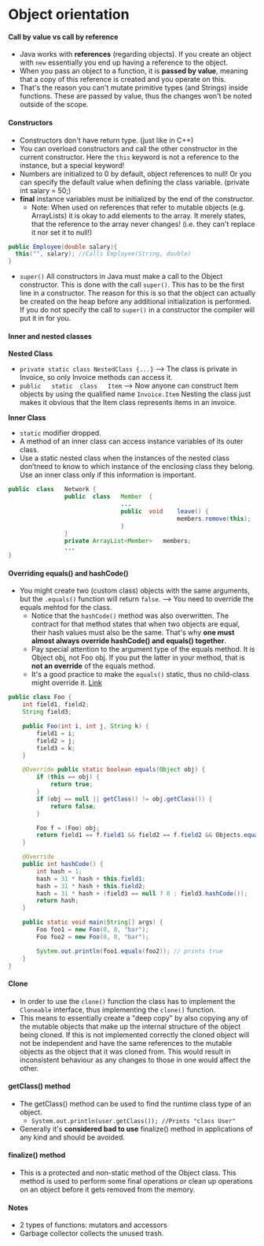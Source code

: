 # Object orientation

#### Call by value vs call by reference
- Java works with **references** (regarding objects). If you create an object with `new` essentially you end up having a reference to the object.
- When you pass an object to a function, it is **passed by value**, meaning that a copy of this reference is created and you operate on this.
- That's the reason you can't mutate primitive types (and Strings) inside functions. These are passed by value, thus the changes won't be noted outside of the scope.

#### Constructors
- Constructors don't have return type. (just like in C++)
- You can overload constructors and call the other constructor in the current constructor. Here the `this` keyword is not a reference to the instance, but a special keyword!
- Numbers are initialized to 0 by default, object references to null! Or you can specify the default value when defining the class variable. (private int salary = 50;)
- **final** instance variables must be initialized by the end of the constructor.
  - Note: When used on references that refer to mutable objects (e.g. ArrayLists) it is okay to add elements to the array. It merely states, that the reference to the array never changes! (i.e. they can't replace it nor set it to null!)

```java
public Employee(double salary){
  this("", salary); //Calls Employee(String, double)
}
```

- `super()` All constructors in Java must make a call to the Object constructor. This is done with the call `super()`. This has to be the first line in a constructor. The reason for this is so that the object can actually be created on the heap before any additional initialization is performed. If you do not specify the call to `super()` in a constructor the compiler will put it in for you.

#### Inner and nested classes
**Nested Class**
- `private static class NestedClass {...}` --> 	The	class	is private	in	Invoice,	so	only	Invoice	methods	can	access	it.
- `public	static	class	Item` --> Now	anyone	can	construct	Item	objects	by	using	the	qualified	name	`Invoice.Item` Nesting	the	class	just	makes	it	obvious that	the	Item	class	represents	items	in	an	invoice.

**Inner Class**
- `static` modifier dropped.
- A method	of	an	inner	class	can	access	instance	variables	of	its	outer	class.
- Use	a	static	nested	class	when	the	instances	of	the	nested	class	don’tneed	to	know	to	which	instance	of	the	enclosing	class	they	belong.	Use	an	inner	class	only if	this	information	is	important.
```java
public	class	Network	{
				public	class	Member	{
								...
								public	void	leave()	{
												members.remove(this);
								}
				}
				private	ArrayList<Member>	members;
				...
}
```

#### Overriding equals() and hashCode()
- You might create two (custom class) objects with the same arguments, but the `.equals()` function will return `false`. --> You need to override the equals mehtod for the class.
  - Notice that the `hashCode()` method was also overwritten. The contract for that method states that when two objects are equal, their hash values must also be the same. That's why **one must almost always override hashCode() and equals() together**.
  - Pay special attention to the argument type of the equals method. It is Object obj, not Foo obj. If you put the latter in your method, that is **not an override** of the equals method.
  - It's a good practice to make the `equals()` static, thus no child-class might override it. [Link](https://stackoverflow.com/documentation/java/145/object-class-methods-and-constructor/571/equals-method)

```java
public class Foo {
    int field1, field2;
    String field3;

    public Foo(int i, int j, String k) {
        field1 = i;
        field2 = j;
        field3 = k;
    }

    @Override public static boolean equals(Object obj) {
        if (this == obj) {
            return true;
        }
        if (obj == null || getClass() != obj.getClass()) {
            return false;
        }

        Foo f = (Foo) obj;
        return field1 == f.field1 && field2 == f.field2 && Objects.equals(field3, f.field3);
    }

    @Override
    public int hashCode() {
        int hash = 1;
        hash = 31 * hash + this.field1;
        hash = 31 * hash + this.field2;
        hash = 31 * hash + (field3 == null ? 0 : field3.hashCode());
        return hash;
    }

    public static void main(String[] args) {
        Foo foo1 = new Foo(0, 0, "bar");
        Foo foo2 = new Foo(0, 0, "bar");

        System.out.println(foo1.equals(foo2)); // prints true
    }
}
```

#### Clone
- In order to use the `clone()` function the class has to implement the `Cloneable` interface, thus implementing the `clone()` function.
- This means to essentially create a "deep copy" by also copying any of the mutable objects that make up the internal structure of the object being cloned. If this is not implemented correctly the cloned object will not be independent and have the same references to the mutable objects as the object that it was cloned from. This would result in inconsistent behaviour as any changes to those in one would affect the other.

#### getClass() method
- The getClass() method can be used to find the runtime class type of an object.
  - `System.out.println(user.getClass()); //Prints "class User"`
- Generally it's **considered bad to use** finalize() method in applications of any kind and should be avoided.

#### finalize() method
- This is a protected and non-static method of the Object class. This method is used to perform some final operations or clean up operations on an object before it gets removed from the memory.

#### Notes
- 2 types of functions: mutators and accessors
- Garbage collector collects the unused trash.
